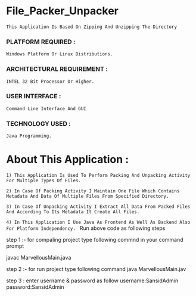 # File_Packer_Unpacker

```This Application Is Based On Zipping And Unzipping The Directory```

### PLATFORM REQUIRED :   
```Windows Platform Or Linux Distributions.```
### ARCHITECTURAL REQUIREMENT :  
```INTEL 32 Bit Processor Or Higher.```
### USER INTERFACE :             
```Command Line Interface And GUI```
### TECHNOLOGY USED : 
```Java Programming.```

# About This Application :

```1) This Application Is Used To Perform Packing And Unpacking Activity For Multiple Types Of Files. ```

```2) In Case Of Packing Activity I Maintain One File Which Contains Metadata And Data Of Multiple Files From Specified Directory. ```

```3) In Case Of Unpacking Activity I Extract All Data From Packed Files And According To Its Metadata It Create All Files. ```

```4) In This Application I Use Java As Frontend As Well As Backend Also For Platform Independency. ```
Run above code as following steps

step 1 :- for compaling project type following commnd in your command prompt

javac MarvellousMain.java

step 2 :- for run project type following command java MarvellousMain.jav

step 3 : enter username & password as follow username:SansidAdmin password:SansidAdmin